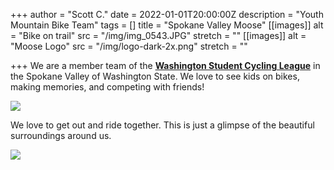 +++
author = "Scott C."
date = 2022-01-01T20:00:00Z
description = "Youth Mountain Bike Team"
tags = []
title = "Spokane Valley Moose"
[[images]]
alt = "Bike on trail"
src = "/img/img_0543.JPG"
stretch = ""
[[images]]
alt = "Moose Logo"
src = "/img/logo-dark-2x.png"
stretch = ""

+++
We are a member team of the [**Washington Student Cycling League**](https://www.spokanemtb.org/#) in the Spokane Valley of Washington State. We love to see kids on bikes, making memories, and competing with friends!

![](/img/logo.png)

We love to get out and ride together.  This is just a glimpse of the beautiful surroundings around us.

![](/img/img_0543.JPG)